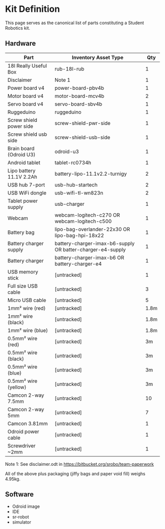 # Kit Definition

This page serves as the canonical list of parts constituting a Student Robotics kit.

## Hardware

Part                     | Inventory Asset Type  | Qty |
-------------------------|-----------------------|-----|
18l Really Useful Box    | rub-18l-rub           | 1   |
Disclaimer               | Note 1                | 1   |
Power board v4           | power-board-pbv4b     | 1   |
Motor board v4           | motor-board-mcv4b     | 2   |
Servo board v4           | servo-board-sbv4b     | 1   |
Ruggeduino               | ruggeduino            | 1   |
Screw shield power side  | screw-shield-pwr-side | 1 |
Screw shield usb side    | screw-shield-usb-side | 1 |
Brain board (Odroid U3)  | odroid-u3             | 1   |
Android tablet           | tablet-rc0734h        | 1   |
Lipo battery 11.1V 2.2Ah | battery-lipo-11.1v2.2-turnigy | 2 |
USB hub 7-port           | usb-hub-startech      | 2   |
USB WiFi dongle          | usb-wifi-tl-wn823n    | 2   |
Tablet power supply      | usb-charger           | 1   |
Webcam                   | webcam-logitech-c270 OR webcam-logitech-c500 | 1 |
Battery bag              | lipo-bag-overlander-22x30 OR lipo-bag-hpi-18x22 | 1 |
Battery charger supply   | battery-charger-imax-b6-supply OR batter-charger-e4-supply | 1 |
Battery charger          | battery-charger-imax-b6 OR battery-charger-e4 | 1 |
USB memory stick         | [untracked]           | 1   |
Full size USB cable      | [untracked]           | 3   |
Micro USB cable          | [untracked]           | 5   |
1mm² wire (red)          | [untracked]           | 1.8m |
1mm² wire (black)        | [untracked]           | 1.8m |
1mm² wire (blue)         | [untracked]           | 1.8m |
0.5mm² wire (red)        | [untracked]           | 3m  |
0.5mm² wire (black)      | [untracked]           | 3m  |
0.5mm² wire (blue)       | [untracked]           | 3m  |
0.5mm² wire (yellow)     | [untracked]           | 3m  |
Camcon 2-way 7.5mm       | [untracked]           | 10  |
Camcon 2-way 5mm         | [untracked]           | 7   |
Camcon 3.81mm            | [untracked]           | 1   |
Odroid power cable       | [untracked]           | 1   |
Screwdriver ~2mm         | [untracked]           | 1   |

Note 1: See disclaimer.odt in https://bitbucket.org/srobo/team-paperwork

All of the above plus packaging (jiffy bags and paper void fill) weighs 4.95kg.

## Software

 * Odroid image
 * IDE
 * sr-robot
 * simulator